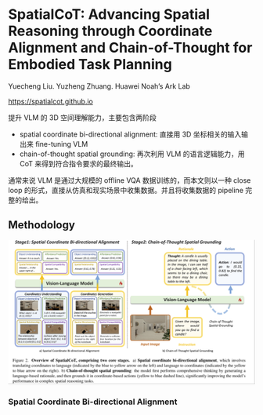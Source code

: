 # SpatialCoT: Advancing Spatial Reasoning through Coordinate Alignment and Chain-of-Thought for Embodied Task Planning

Yuecheng Liu. Yuzheng Zhuang. Huawei Noah’s Ark Lab

https://spatialcot.github.io

提升 VLM 的 3D 空间理解能力，主要包含两阶段
- spatial coordinate bi-directional alignment: 直接用 3D 坐标相关的输入输出来 fine-tuning VLM
- chain-of-thought spatial grounding: 再次利用 VLM 的语言逻辑能力，用 CoT 来得到符合指令要求的最终输出。

通常来说 VLM 是通过大规模的 offline VQA 数据训练的，而本文则以一种 close loop 的形式，直接从仿真和现实场景中收集数据。并且将收集数据的 pipeline 完整的给出。

## Methodology

![](../imgs/SpatialCoT.png)

### Spatial Coordinate Bi-directional Alignment


